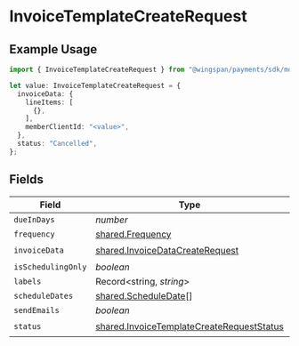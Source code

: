 # InvoiceTemplateCreateRequest

## Example Usage

```typescript
import { InvoiceTemplateCreateRequest } from "@wingspan/payments/sdk/models/shared";

let value: InvoiceTemplateCreateRequest = {
  invoiceData: {
    lineItems: [
      {},
    ],
    memberClientId: "<value>",
  },
  status: "Cancelled",
};
```

## Fields

| Field                                                                                                         | Type                                                                                                          | Required                                                                                                      | Description                                                                                                   |
| ------------------------------------------------------------------------------------------------------------- | ------------------------------------------------------------------------------------------------------------- | ------------------------------------------------------------------------------------------------------------- | ------------------------------------------------------------------------------------------------------------- |
| `dueInDays`                                                                                                   | *number*                                                                                                      | :heavy_minus_sign:                                                                                            | N/A                                                                                                           |
| `frequency`                                                                                                   | [shared.Frequency](../../../sdk/models/shared/frequency.md)                                                   | :heavy_minus_sign:                                                                                            | N/A                                                                                                           |
| `invoiceData`                                                                                                 | [shared.InvoiceDataCreateRequest](../../../sdk/models/shared/invoicedatacreaterequest.md)                     | :heavy_check_mark:                                                                                            | N/A                                                                                                           |
| `isSchedulingOnly`                                                                                            | *boolean*                                                                                                     | :heavy_minus_sign:                                                                                            | N/A                                                                                                           |
| `labels`                                                                                                      | Record<string, *string*>                                                                                      | :heavy_minus_sign:                                                                                            | N/A                                                                                                           |
| `scheduleDates`                                                                                               | [shared.ScheduleDate](../../../sdk/models/shared/scheduledate.md)[]                                           | :heavy_minus_sign:                                                                                            | N/A                                                                                                           |
| `sendEmails`                                                                                                  | *boolean*                                                                                                     | :heavy_minus_sign:                                                                                            | N/A                                                                                                           |
| `status`                                                                                                      | [shared.InvoiceTemplateCreateRequestStatus](../../../sdk/models/shared/invoicetemplatecreaterequeststatus.md) | :heavy_check_mark:                                                                                            | N/A                                                                                                           |